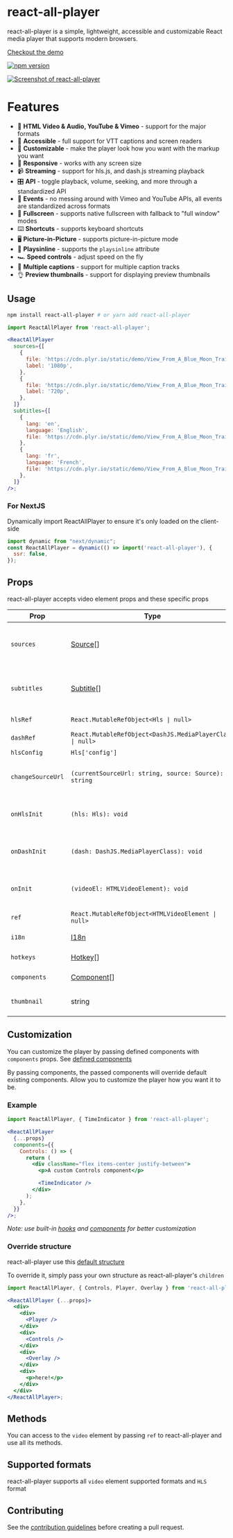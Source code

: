 # react-all-player

react-all-player is a simple, lightweight, accessible and customizable React media player that supports modern browsers.

[Checkout the demo](https://reactallplayer.asadk.dev)

[![npm version](https://img.shields.io/npm/v/react-all-player.svg)](https://www.npmjs.com/package/react-all-player) 

[![Screenshot of react-all-player ](https://iili.io/d9HeQAN.md.png)](https://reactallplayer.asadk.dev)
# Features

- 📼 **HTML Video & Audio, YouTube & Vimeo** - support for the major formats
- 💪 **Accessible** - full support for VTT captions and screen readers
- 🔧 **Customizable** - make the player look how you want with the markup you want
- 📱 **Responsive** - works with any screen size
- 📹 **Streaming** - support for hls.js, and dash.js streaming playback
- 🎛 **API** - toggle playback, volume, seeking, and more through a standardized API
- 🎤 **Events** - no messing around with Vimeo and YouTube APIs, all events are standardized across formats
- 🔎 **Fullscreen** - supports native fullscreen with fallback to "full window" modes
- ⌨️ **Shortcuts** - supports keyboard shortcuts
- 🖥 **Picture-in-Picture** - supports picture-in-picture mode
- 📱 **Playsinline** - supports the `playsinline` attribute
- 🏎 **Speed controls** - adjust speed on the fly
- 📖 **Multiple captions** - support for multiple caption tracks
- 👌 **Preview thumbnails** - support for displaying preview thumbnails

## Usage

```bash
npm install react-all-player # or yarn add react-all-player
```

```jsx
import ReactAllPlayer from 'react-all-player';

<ReactAllPlayer
  sources={[
    {
      file: 'https://cdn.plyr.io/static/demo/View_From_A_Blue_Moon_Trailer-1080p.mp4',
      label: '1080p',
    },
    {
      file: 'https://cdn.plyr.io/static/demo/View_From_A_Blue_Moon_Trailer-720p.mp4',
      label: '720p',
    },
  ]}
  subtitles={[
    {
      lang: 'en',
      language: 'English',
      file: 'https://cdn.plyr.io/static/demo/View_From_A_Blue_Moon_Trailer-HD.en.vtt',
    },
    {
      lang: 'fr',
      language: 'French',
      file: 'https://cdn.plyr.io/static/demo/View_From_A_Blue_Moon_Trailer-HD.fr.vtt',
    },
  ]}
/>;
```

### For NextJS 
Dynamically import ReactAllPlayer to ensure it's only loaded on the client-side
```jsx
import dynamic from "next/dynamic";
const ReactAllPlayer = dynamic(() => import('react-all-player'), {
  ssr: false,
});
```

## Props

react-all-player accepts video element props and these specific props

| Prop              | Type                                                                                                   | Description                                                 | Default                                                                                                         | Required |
| ----------------- | ------------------------------------------------------------------------------------------------------ | ----------------------------------------------------------- | --------------------------------------------------------------------------------------------------------------- | -------- |
| `sources`         | [Source](https://github.com/asadbek064/react-all-player/blob/main/src/types/types.ts#L1)[]                     | An array of sources contain `file`, `label` and `type`      | `null`                                                                                                          | `true`   |
| `subtitles`       | [Subtitle](https://github.com/asadbek064/react-all-player/blob/main/src/types/types.ts#L6)[]                   | An array of subtitles contain `file`, `lang` and `language` | `null`                                                                                                          | `false`  |
| `hlsRef`          | `React.MutableRefObject<Hls \| null>`                                                                  | `hls.js` instance ref                                       | `React.createRef()`                                                                                             | `false`  |
| `dashRef`         | `React.MutableRefObject<DashJS.MediaPlayerClass \| null>`                                              | `dashjs` instance ref                                       | `React.createRef()`                                                                                             | `false`  |
| `hlsConfig`       | `Hls['config']`                                                                                        | `hls.js` config                                             | `{}`                                                                                                            | `false`  |
| `changeSourceUrl` | `(currentSourceUrl: string, source: Source): string`                                                   | A function that modify given source url (`hls` only)        | `() => null`                                                                                                    | `false`  |
| `onHlsInit`       | `(hls: Hls): void`                                                                                     | A function that called after hls.js initialization          | `() => null`                                                                                                    | `false`  |
| `onDashInit`      | `(dash: DashJS.MediaPlayerClass): void`                                                                | A function that called after dashjs initialization          | `() => null`                                                                                                    | `false`  |
| `onInit`          | `(videoEl: HTMLVideoElement): void`                                                                    | A function that called after video initialization           | `() => null`                                                                                                    | `false`  |
| `ref`             | `React.MutableRefObject<HTMLVideoElement \| null>`                                                     | `video` element ref                                         | `null`                                                                                                          | `false`  |
| `i18n`            | [I18n](https://github.com/asadbek064/react-all-player/blob/main/src/contexts/VideoPropsContext.tsx#L41)        | Translations                                                | [Default Translations](https://github.com/asadbek064/react-all-player/blob/main/src/contexts/VideoPropsContext.tsx#L69) | `false`  |
| `hotkeys`         | [Hotkey](https://github.com/asadbek064/react-all-player/blob/main/src/types/types.ts#L25)[]                    | Hotkeys (shortcuts)                                         | [Default Hotkeys](https://github.com/asadbek064/react-all-player/blob/main/src/contexts/VideoPropsContext.tsx#L99)      | `false`  |
| `components`      | [Component](https://github.com/asadbek064/react-all-player/blob/main/src/contexts/VideoPropsContext.tsx#L99)[] | See [Customization](#customization)                         | [Default components](https://github.com/asadbek064/react-all-player/blob/main/src/contexts/VideoPropsContext.tsx#L46)   | `false`  |
| `thumbnail`       | string                                                                                                 | Thumbnails on progress bar hover                            | `null`                                                                                                          | `false`  |

## Customization

You can customize the player by passing defined components with `components` props. See [defined components](https://github.com/asadbek064/react-all-player/blob/main/src/contexts/VideoPropsContext.tsx#L46)

By passing components, the passed components will override default existing components. Allow you to customize the player how you want it to be.

### Example

```jsx
import ReactAllPlayer, { TimeIndicator } from 'react-all-player';

<ReactAllPlayer
  {...props}
  components={{
    Controls: () => {
      return (
        <div className="flex items-center justify-between">
          <p>A custom Controls component</p>

          <TimeIndicator />
        </div>
      );
    },
  }}
/>;
```

_Note: use built-in [hooks](https://github.com/asadbek064/react-all-player/tree/main/src/hooks) and [components](https://github.com/asadbek064/react-all-player/tree/main/src/components) for better customization_

### Override structure

react-all-player use this [default structure](https://github.com/asadbek064/react-all-player/blob/main/src/components/DefaultUI/DefaultUI.tsx)

To override it, simply pass your own structure as react-all-player's `children`

```jsx
import ReactAllPlayer, { Controls, Player, Overlay } from 'react-all-player';

<ReactAllPlayer {...props}>
  <div>
    <div>
      <Player />
    </div>
    <div>
      <Controls />
    </div>
    <div>
      <Overlay />
    </div>
    <div>
      <p>here!</p>
    </div>
  </div>
</ReactAllPlayer>;
```

## Methods

You can access to the `video` element by passing `ref` to react-all-player and use all its methods.

## Supported formats

react-all-player supports all `video` element supported formats and `HLS` format

## Contributing

See the [contribution guidelines](https://github.com/asadbek064/react-all-player/blob/fcb06801a60a8df033832333b990409a090558e9/CONTRIBUTING.md) before creating a pull request.
